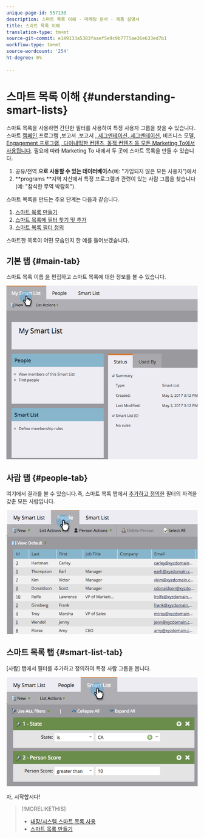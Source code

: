 ```yaml
---
unique-page-id: 557130
description: 스마트 목록 이해 - 마케팅 문서 - 제품 설명서
title: 스마트 목록 이해
translation-type: tm+mt
source-git-commit: e149133a5383faaef5e9c9b7775ae36e633ed7b1
workflow-type: tm+mt
source-wordcount: '254'
ht-degree: 0%

---
```



# 스마트 목록 이해 {#understanding-smart-lists}

스마트 목록을 사용하면 간단한 필터를 사용하여 특정 사용자 그룹을 찾을 수 있습니다. 스마트 [캠페인,](http://docs.marketo.com/display/docs/smart+campaigns)프로그램 [,](http://docs.marketo.com/display/docs/programs)보고서 [,](http://docs.marketo.com/display/docs/basic+reporting)보고서 [, 세그멘테이션, 세그멘테이션](http://docs.marketo.com/display/docs/segmentation+and+snippets), 비즈니스 모델, [Engagement 프로그램,, 다이내믹한 컨텐츠, 동적 컨텐츠 등 모든 Marketing To에서 사용됩니다](http://docs.marketo.com/display/docs/revenue+cycle+models)[](http://docs.marketo.com/display/docs/drip+nurturing)[](http://docs.marketo.com/display/docs/segmentation+and+snippets). 필요에 따라 Marketing To 내에서 두 곳에 스마트 목록을 만들 수 있습니다.

1. 공유/전역 **으로 사용할 수 있는 데이터베이스**(예: &quot;가입되지 않은 모든 사용자&quot;)에서
1. **programs **지역 자산에서 특정 프로그램과 관련이 있는 사람 그룹을 찾습니다(예: &quot;참석한 무역 박람회&quot;).

스마트 목록을 만드는 주요 단계는 다음과 같습니다.

1. [스마트 목록 만들기](creating-a-smart-list/create-a-smart-list.md)
1. [스마트 목록에 필터 찾기 및 추가](creating-a-smart-list/find-and-add-filters-to-a-smart-list.md)
1. [스마트 목록 필터 정의](creating-a-smart-list/define-smart-list-filters.md)

스마트한 목록이 어떤 모습인지 한 예를 들어보겠습니다.

## 기본 탭 {#main-tab}

스마트 목록 이름 [을](../../../product-docs/core-marketo-concepts/miscellaneous/rename-a-marketo-asset.md) 편집하고 스마트 목록에 대한 정보를 볼 수 있습니다.

![](assets/smartlist.png)

## 사람 탭 {#people-tab}

여기에서 결과를 볼 수 있습니다.즉, 스마트 목록 탭에서 [추가하고 정의한](creating-a-smart-list/find-and-add-filters-to-a-smart-list.md) 필터의 자격을 갖춘 모든 사람입니다.

![](assets/smartlist-people.png)

## 스마트 목록 탭 {#smart-list-tab}

[사람] 탭에서 필터를 추가하고 정의하여 특정 사람 그룹을 봅니다.

![](assets/smartlist-filters.png)

자, 시작합시다!

>[!MORELIKETHIS]
>
>* [내장/시스템 스마트 목록 사용](using-smart-lists/use-built-in-system-smart-lists.md)
>* [스마트 목록 만들기](creating-a-smart-list/create-a-smart-list.md)

>




